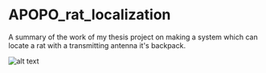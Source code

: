 # APOPO_rat_localization
A summary of the work of my thesis project on making a system which can locate a rat with a transmitting antenna it's backpack. 

![alt text](https://github.com/awjvankast/APOPO_rat_localization/tree/main/Images/rat_pic.png)
